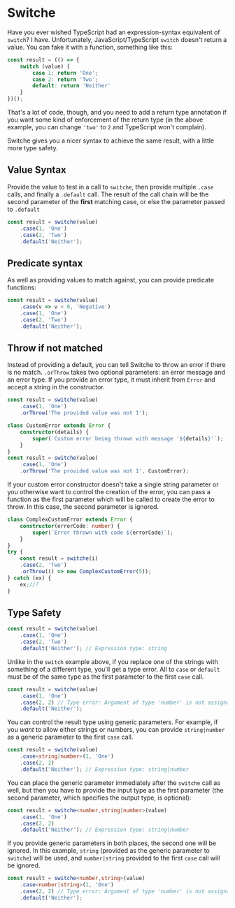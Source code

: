 # Switche

Have you ever wished TypeScript had an expression-syntax equivalent of `switch`? I have. Unfortunately, JavaScript/TypeScript `switch` doesn't return a value. You can fake it with a function, something like this:

```typescript
const result = (() => {
    switch (value) {
        case 1: return 'One';
        case 2: return 'Two';
        default: return 'Neither'
    }
})();
```

That's a lot of code, though, and you need to add a return type annotation if you want some kind of enforcement of the return type (in the above example, you can change ```'two'``` to ```2``` and TypeScript won't complain).

Switche gives you a nicer syntax to achieve the same result, with a little more type safety.

## Value Syntax

Provide the value to test in a call to `switche`, then provide multiple `.case` calls, and finally a `.default` call. The result of the call chain will be the second parameter of the **first** matching case, or else the parameter passed to `.default`

```typescript
const result = switche(value)
    .case(1, 'One')
    .case(2, 'Two')
    .default('Neither');
```

## Predicate syntax

As well as providing values to match against, you can provide predicate functions:
```typescript
const result = switche(value)
    .case(v => v < 0, 'Negative')
    .case(1, 'One')
    .case(2, 'Two')
    .default('Neither');
```

## Throw if not matched

Instead of providing a default, you can tell Switche to throw an error if there is no match. `.orThrow` takes two optional parameters: an error message and an error type. If you provide an error type, it must inherit from `Error` and accept a string in the constructor.

```typescript
const result = switche(value)
    .case(1, 'One')
    .orThrow('The provided value was not 1');
```

```typescript
class CustomError extends Error {    
    constructor(details) {
        super(`Custom error being thrown with message '${details}'`);
    }
}
const result = switche(value)
    .case(1, 'One')
    .orThrow('The provided value was not 1', CustomError);
```

If your custom error constructor doesn't take a single string parameter or you otherwise want to control the creation of the error, you can pass a function as the first parameter which will be called to create the error to throw. In this case, the second parameter is ignored.

```typescript
class ComplexCustomError extends Error {
    constructor(errorCode: number) {
        super(`Error thrown with code ${errorCode}`);
    }
}
try {
    const result = switche(i)
    .case(2, 'Two')
    .orThrow(() => new ComplexCustomError(5));
} catch (ex) {
    ex;//?
}
```

## Type Safety

```typescript
const result = switche(value)
    .case(1, 'One')
    .case(2, 'Two')
    .default('Neither'); // Expression type: string
```

Unlike in the `switch` example above, if you replace one of the strings with something of a different type, you'll get a type error. All to `case` or `default` must be of the same type as the first parameter to the first `case` call.

```typescript
const result = switche(value)
    .case(1, 'One')
    .case(2, 2) // Type error: Argument of type 'number' is not assignable to parameter of type 'string'.
    .default('Neither');
```

You can control the result type using generic parameters. For example, if you *want* to allow either strings or numbers, you can provide `string|number` as a generic parameter to the first `case` call. 

```typescript
const result = switche(value)
    .case<string|number>(1, 'One')
    .case(2, 2)
    .default('Neither'); // Expression type: string|number
```

You can place the generic parameter immediately after the `switche` call as well, but then you have to provide the input type as the first parameter (the second parameter, which specifies the output type, is optional):
```typescript
const result = switche<number,string|number>(value)
    .case(1, 'One')
    .case(2, 2)
    .default('Neither'); // Expression type: string|number
```

If you provide generic parameters in both places, the second one will be ignored. In this example, `string` (provided as the generic parameter to `switche`) will be used, and `number|string` provided to the first `case` call will be ignored.
```typescript
const result = switche<number,string>(value)
    .case<number|string>(1, 'One')
    .case(2, 2) // Type error: Argument of type 'number' is not assignable to parameter of type 'string'.
    .default('Neither');
```


